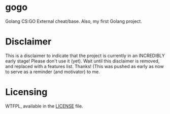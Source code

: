 # gogo
Golang CS:GO External cheat/base. Also, my first Golang project.

# Disclaimer
This is a disclaimer to indicate that the project is currently in an INCREDIBLY early stage! Please don't use it (yet). Wait until this disclaimer is removed, and replaced with a features list. Thanks!
(This was pushed as early as now to serve as a reminder (and motivator) to me.

# Licensing
WTFPL, available in the [LICENSE](https://github.com/cristeigabriel/gogo/blob/main/LICENSE) file.
